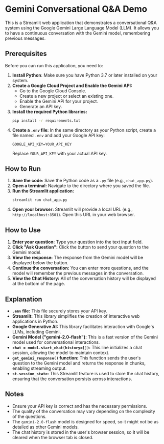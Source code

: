 # Gemini Conversational Q&A Demo

This is a Streamlit web application that demonstrates a conversational Q&A system using the Google Gemini Large Language Model (LLM). It allows you to have a continuous conversation with the Gemini model, remembering previous messages.

## Prerequisites

Before you can run this application, you need to:

1.  **Install Python:** Make sure you have Python 3.7 or later installed on your system.
2.  **Create a Google Cloud Project and Enable the Gemini API:**
    * Go to the Google Cloud Console.
    * Create a new project or select an existing one.
    * Enable the Gemini API for your project.
    * Generate an API key.
3.  **Install the required Python libraries:**
    ```bash
    pip install -r requirements.txt
    ```
4.  **Create a `.env` file:** In the same directory as your Python script, create a file named `.env` and add your Google API key:
    ```
    GOOGLE_API_KEY=YOUR_API_KEY
    ```
    Replace `YOUR_API_KEY` with your actual API key.

## How to Run

1.  **Save the code:** Save the Python code as a `.py` file (e.g., `chat_app.py`).
2.  **Open a terminal:** Navigate to the directory where you saved the file.
3.  **Run the Streamlit application:**
    ```bash
    streamlit run chat_app.py
    ```
4.  **Open your browser:** Streamlit will provide a local URL (e.g., `http://localhost:8501`). Open this URL in your web browser.

## How to Use

1.  **Enter your question:** Type your question into the text input field.
2.  **Click "Ask Question":** Click the button to send your question to the Gemini model.
3.  **View the response:** The response from the Gemini model will be displayed below the button.
4.  **Continue the conversation:** You can enter more questions, and the model will remember the previous messages in the conversation.
5.  **View the Chat History:** All of the conversation history will be displayed at the bottom of the page.

## Explanation

* **`.env` file:** This file securely stores your API key.
* **Streamlit:** This library simplifies the creation of interactive web applications in Python.
* **Google Generative AI:** This library facilitates interaction with Google's LLMs, including Gemini.
* **Gemini Model ("gemini-2.0-flash"):** This is a fast version of the Gemini model used for conversational interactions.
* **`chat = model.start_chat(history=[])`:** This line initializes a chat session, allowing the model to maintain context.
* **`get_gemini_response()` function:** This function sends the user's question to the Gemini model and returns the response in chunks, enabling streaming output.
* **`st.session_state`:** This Streamlit feature is used to store the chat history, ensuring that the conversation persists across interactions.

## Notes

* Ensure your API key is correct and has the necessary permissions.
* The quality of the conversation may vary depending on the complexity of the questions.
* The `gemini-2.0-flash` model is designed for speed, so it might not be as detailed as other Gemini models.
* The chat history is stored in the user's browser session, so it will be cleared when the browser tab is closed.